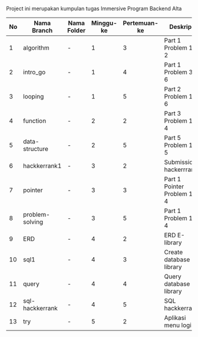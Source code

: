 Project ini merupakan kumpulan tugas Immersive Program Backend Alta

| No     | Nama Branch      | Nama Folder | Minggu-ke | Pertemuan-ke | Deskripsi                    |
|--------|------------------|-------------|-----------|--------------|------------------------------|
| 1      | algorithm        | -           | 1         | 3            | Part 1 Problem 1 - 2         | 
| 2      | intro_go         | -           | 1         | 4            | Part 1 Problem 3 - 6         |
| 3      | looping          | -           | 1         | 5            | Part 2 Problem 1 - 6         |
| 4      | function         | -           | 2         | 2            | Part 3 Problem 1 - 4         |
| 5      | data-structure   | -           | 2         | 5            | Part 5 Problem 1 - 5         |
| 6      | hackkerrank1     | -           | 3         | 2            | Submission hackerrrank1      |
| 7      | pointer          | -           | 3         | 3            | Part 1 Pointer Problem 1 - 4 |
| 8      | problem-solving  | -           | 3         | 5            | Part 1 Problem 1 - 4         |
| 9      | ERD              | -           | 4         | 2            | ERD E-library                |
| 10     | sql1             | -           | 4         | 3            | Create database E-library    |
| 11     | query            | -           | 4         | 4            | Query database E-library     |
| 12     | sql-hackkerrank  | -           | 4         | 5            | SQL hackkerrank              |
| 13     | try              | -           | 5         | 2            | Aplikasi menu login          |


